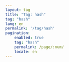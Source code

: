 ```yaml
---
layout: tag
title: "Tag: hash"
tag: "hash"
lang: en
permalink: '/tag/hash'
pagination:
    enabled: true
    tag: "hash"
    permalink: /page/:num/
    locale: en
---
```

